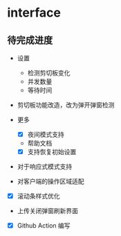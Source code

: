 # interface

## 待完成进度

- 设置

  - 检测剪切板变化
  - 并发数量
  - 等待时间

- 剪切板功能改造，改为弹开弹窗检测

- 更多

  - [x] 夜间模式支持
  - 帮助文档
  - [x] 支持恢复初始设置

- 对于响应式模式支持
- 对客户端的操作区域适配
- [x] 滚动条样式优化
- 上传关闭弹窗刷新界面
- [x] Github Action 编写
